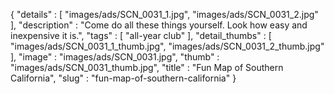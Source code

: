 {
  "details" : [
                 "images/ads/SCN_0031_1.jpg",
                 "images/ads/SCN_0031_2.jpg"
               ],
  "description" : "Come do all these things yourself. Look how easy and inexpensive it is.",
  "tags" : [
              "all-year club"
            ],
  "detail_thumbs" : [
                       "images/ads/SCN_0031_1_thumb.jpg",
                       "images/ads/SCN_0031_2_thumb.jpg"
                     ],
  "image" : "images/ads/SCN_0031.jpg",
  "thumb" : "images/ads/SCN_0031_thumb.jpg",
  "title" : "Fun Map of Southern California",
  "slug" : "fun-map-of-southern-california"
}
